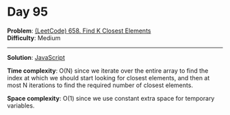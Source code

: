 # Day 95

**Problem**: [(LeetCode) 658. Find K Closest Elements](https://leetcode.com/problems/find-k-closest-elements/)  
**Difficulty**: Medium

---

**Solution**: [JavaScript](../solutions/find-k-closest-elements.js)

**Time complexity**: O(N) since we iterate over the entire array to find the index at which we should start looking for closest elements, and then at most N iterations to find the required number of closest elements.

**Space complexity**: O(1) since we use constant extra space for temporary variables.
